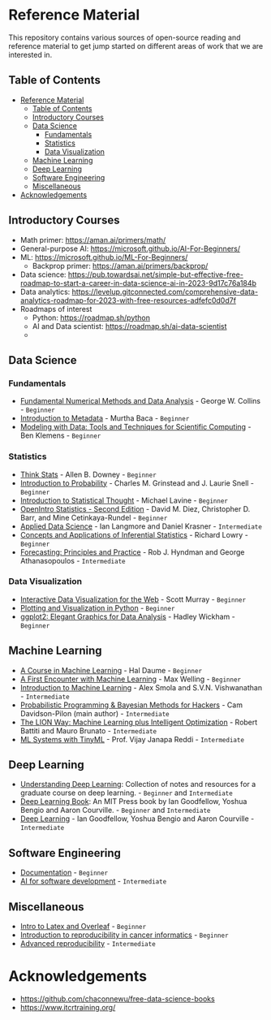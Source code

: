 # Reference Material

This repository contains various sources of open-source reading and reference material to get jump started on different areas of work that we are interested in.


## Table of Contents

- [Reference Material](#reference-material)
  - [Table of Contents](#table-of-contents)
  - [Introductory Courses](#introductory-courses)
  - [Data Science](#data-science)
    - [Fundamentals](#fundamentals)
    - [Statistics](#statistics)
    - [Data Visualization](#data-visualization)
  - [Machine Learning](#machine-learning)
  - [Deep Learning](#deep-learning)
  - [Software Engineering](#software-engineering)
  - [Miscellaneous](#miscellaneous)
- [Acknowledgements](#acknowledgements)


## Introductory Courses

- Math primer: https://aman.ai/primers/math/
- General-purpose AI: https://microsoft.github.io/AI-For-Beginners/
- ML: https://microsoft.github.io/ML-For-Beginners/
  - Backprop primer: https://aman.ai/primers/backprop/
- Data science: https://pub.towardsai.net/simple-but-effective-free-roadmap-to-start-a-career-in-data-science-ai-in-2023-9d17c76a184b
- Data analytics: https://levelup.gitconnected.com/comprehensive-data-analytics-roadmap-for-2023-with-free-resources-adfefc0d0d7f
- Roadmaps of interest
  - Python: https://roadmap.sh/python
  - AI and Data scientist: https://roadmap.sh/ai-data-scientist
  - 

## Data Science

### Fundamentals
- [Fundamental Numerical Methods and Data Analysis](http://ads.harvard.edu/books/1990fnmd.book/) - George W. Collins - `Beginner`
- [Introduction to Metadata](http://www.getty.edu/research/publications/electronic_publications/intrometadata/index.html) - Murtha Baca - `Beginner`
- [Modeling with Data: Tools and Techniques for Scientific Computing](http://modelingwithdata.org/about_the_book.html) - Ben Klemens - `Beginner`

### Statistics

- [Think Stats](http://greenteapress.com/thinkstats2/thinkstats2.pdf) - Allen B. Downey - `Beginner`
- [Introduction to Probability](http://www.dartmouth.edu/~chance/teaching_aids/books_articles/probability_book/pdf.html) - Charles M. Grinstead and J. Laurie Snell - `Beginner`
- [Introduction to Statistical Thought](http://www.math.umass.edu/~lavine/Book/book.pdf) - Michael Lavine - `Beginner`
- [OpenIntro Statistics - Second Edition](http://www.openintro.org/stat/textbook.php) - David M. Diez, Christopher D. Barr, and Mine Cetinkaya-Rundel - `Beginner`
- [Applied Data Science](http://columbia-applied-data-science.github.io/appdatasci.pdf) - Ian Langmore and Daniel Krasner - `Intermediate`
- [Concepts and Applications of Inferential Statistics](http://vassarstats.net/textbook/) - Richard Lowry - `Beginner`
- [Forecasting: Principles and Practice](https://www.otexts.org/fpp/) - Rob J. Hyndman and George Athanasopoulos - `Intermediate`

### Data Visualization

- [Interactive Data Visualization for the Web](http://chimera.labs.oreilly.com/books/1230000000345/index.html) - Scott Murray - `Beginner`
- [Plotting and Visualization in Python](http://nbviewer.ipython.org/urls/gist.github.com/fonnesbeck/5850463/raw/a29d9ffb863bfab09ff6c1fc853e1d5bf69fe3e4/3.+Plotting+and+Visualization.ipynb) - `Beginner`
- [ggplot2: Elegant Graphics for Data Analysis](https://github.com/hadley/ggplot2-book) - Hadley Wickham - `Beginner`


## Machine Learning

- [A Course in Machine Learning](http://ciml.info/) - Hal Daume - `Beginner`
- [A First Encounter with Machine Learning](https://www.ics.uci.edu/~welling/teaching/273ASpring10/IntroMLBook.pdf) - Max Welling - `Beginner`
- [Introduction to Machine Learning](http://alex.smola.org/drafts/thebook.pdf) - Alex Smola and S.V.N. Vishwanathan - `Intermediate`
- [Probabilistic Programming & Bayesian Methods for Hackers](http://camdavidsonpilon.github.io/Probabilistic-Programming-and-Bayesian-Methods-for-Hackers/) - Cam Davidson-Pilon (main author) - `Intermediate`
- [The LION Way: Machine Learning plus Intelligent Optimization](http://www.lionsolver.com/LIONbook/) - Robert Battiti and Mauro Brunato - `Intermediate`
- [ML Systems with TinyML](https://harvard-edge.github.io/cs249r_book/) - Prof. Vijay Janapa Reddi - `Intermediate`


## Deep Learning

- [Understanding Deep Learning](https://udlbook.github.io/udlbook/): Collection of notes and resources for a graduate course on deep learning. - `Beginner` and `Intermediate`
- [Deep Learning Book](https://www.deeplearningbook.org/): An MIT Press book by Ian Goodfellow, Yoshua Bengio and Aaron Courville. - `Beginner` and `Intermediate`
- [Deep Learning](http://www.deeplearningbook.org) - Ian Goodfellow, Yoshua Bengio and Aaron Courville - `Intermediate`


## Software Engineering

- [Documentation](https://www.itcrtraining.org/resources/courses#:~:text=DOCUMENTATION%20AND%20USABILITY) - `Beginner`
- [AI for software development](https://www.itcrtraining.org/resources/courses#:~:text=AI%20FOR%20EFFICIENT%20PROGRAMMING) - `Intermediate`


## Miscellaneous

- [Intro to Latex and Overleaf](https://www.itcrtraining.org/resources/courses#:~:text=INTRODUCTION%20TO%20LATEX%20AND%20OVERLEAF%20FOR%20SCIENTIFIC%20ARTICLES) - `Beginner`
- [Introduction to reproducibility in cancer informatics](https://www.itcrtraining.org/resources/courses#:~:text=INTRODUCTION%20TO%20REPRODUCIBILITY%20IN%20CANCER%20INFORMATICS) - `Beginner`
- [Advanced reproducibility](https://www.itcrtraining.org/resources/courses#:~:text=ADVANCED%20REPRODUCIBILITY%20IN%20CANCER%20INFORMATICS) - `Intermediate`

# Acknowledgements

- https://github.com/chaconnewu/free-data-science-books
- https://www.itcrtraining.org/
